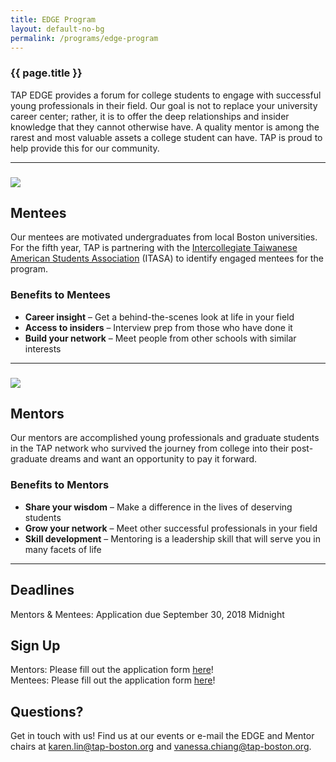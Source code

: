 ```yaml
---
title: EDGE Program
layout: default-no-bg
permalink: /programs/edge-program
---
```


<h3 class="no-bg">{{ page.title }}</h3>

TAP EDGE provides a forum for college students to engage with successful young professionals in their field. Our goal is not to replace your university career center; rather, it is to offer the deep relationships and insider knowledge that they cannot otherwise have. A quality mentor is among the rarest and most valuable assets a college student can have. TAP is proud to help provide this for our community.

***

<div class="ezcol ezcol-one-half">
  <h3>
	<img align="center" src="{{ site.baseurl }}/assets/images/programs-images/edge-mentee.png"/>
      </h3>

  <h2 style="text-align: left;">
      Mentees
        </h2>

  <p>
      Our mentees are motivated undergraduates from local Boston universities. For the fifth year, TAP is partnering with the <a href="http://itasa.org" target="_blank">Intercollegiate Taiwanese American Students Association</a> (ITASA) to identify engaged mentees for the program.
        </p>

  <h3>
      Benefits to Mentees
        </h3>

  <ul>
      <li>
            <strong>Career insight</strong> &#8211; Get a behind-the-scenes look at life in your field
	        </li>
		    <li>
		          <strong>Access to insiders</strong> &#8211; Interview prep from those who have done it
			      </li>
			          <li>
				        <strong>Build your network</strong> &#8211; Meet people from other schools with similar interests
					    </li>
					      </ul>
					      </div>

***

<div class="ezcol ezcol-one-half ezcol-last">
  <h3>
  	<img align="center" src="{{ site.baseurl }}/assets/images/programs-images/edge-mentor.png"/>
	</h3>

  <h2 style="text-align: left;">
      Mentors
        </h2>

  <p>
      Our mentors are accomplished young professionals and graduate students in the TAP network who survived the journey from college into their post-graduate dreams and want an opportunity to pay it forward.
        </p>

  <h3>
      Benefits to Mentors
        </h3>

  <ul>
      <li>
            <strong>Share your wisdom</strong> &#8211; Make a difference in the lives of deserving students
	        </li>
		    <li>
		          <strong>Grow your network</strong> &#8211; Meet other successful professionals in your field
			      </li>
			          <li>
				        <strong>Skill development</strong> &#8211; Mentoring is a leadership skill that will serve you in many facets of life
					    </li>
					      </ul>
					      </div>

***

<div class="ezcol-divider">
</div>

<div>
  <h2><strong>Deadlines</strong></h2>

  <p>
  Mentors & Mentees: Application due September 30, 2018 Midnight
  </p>
</div>

<div class="ezcol ezcol-one-third ezcol-last">
  <h2><strong>Sign Up</strong></h2>

  <p>
  Mentors: Please fill out the application form <a href="https://tinyurl.com/edgementor1819">here</a>!<br/> Mentees: Please fill out the application form <a href="https://tinyurl.com/edgementee1819">here</a>!
  </p>
</div>

<div class="ezcol-divider">
</div>

## Questions?

Get in touch with us! Find us at our events or e-mail the EDGE and Mentor chairs at <karen.lin@tap-boston.org> and <vanessa.chiang@tap-boston.org>.